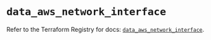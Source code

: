 # `data_aws_network_interface`

Refer to the Terraform Registry for docs: [`data_aws_network_interface`](https://registry.terraform.io/providers/hashicorp/aws/6.2.0/docs/data-sources/network_interface).
